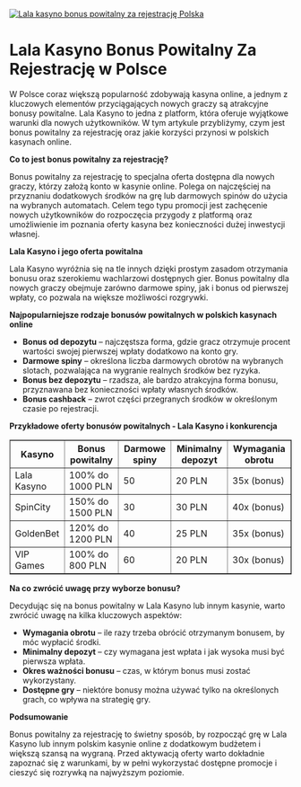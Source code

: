 [![Lala kasyno bonus powitalny za rejestrację Polska](https://123-caf.pages.dev/gitsignup.png)](https://vrmoo.ru/Bt82HjjY)

<h1>Lala Kasyno Bonus Powitalny Za Rejestrację w Polsce</h1> <p>W Polsce coraz większą popularność zdobywają kasyna online, a jednym z kluczowych elementów przyciągających nowych graczy są atrakcyjne bonusy powitalne. Lala Kasyno to jedna z platform, która oferuje wyjątkowe warunki dla nowych użytkowników. W tym artykule przybliżymy, czym jest bonus powitalny za rejestrację oraz jakie korzyści przynosi w polskich kasynach online.</p>  <p><strong>Co to jest bonus powitalny za rejestrację?</strong></p> <p>Bonus powitalny za rejestrację to specjalna oferta dostępna dla nowych graczy, którzy założą konto w kasynie online. Polega on najczęściej na przyznaniu dodatkowych środków na grę lub darmowych spinów do użycia na wybranych automatach. Celem tego typu promocji jest zachęcenie nowych użytkowników do rozpoczęcia przygody z platformą oraz umożliwienie im poznania oferty kasyna bez konieczności dużej inwestycji własnej.</p>  <p><strong>Lala Kasyno i jego oferta powitalna</strong></p> <p>Lala Kasyno wyróżnia się na tle innych dzięki prostym zasadom otrzymania bonusu oraz szerokiemu wachlarzowi dostępnych gier. Bonus powitalny dla nowych graczy obejmuje zarówno darmowe spiny, jak i bonus od pierwszej wpłaty, co pozwala na większe możliwości rozgrywki.</p>  <p><strong>Najpopularniejsze rodzaje bonusów powitalnych w polskich kasynach online</strong></p> <ul>   <li><strong>Bonus od depozytu</strong> – najczęstsza forma, gdzie gracz otrzymuje procent wartości swojej pierwszej wpłaty dodatkowo na konto gry.</li>   <li><strong>Darmowe spiny</strong> – określona liczba darmowych obrotów na wybranych slotach, pozwalająca na wygranie realnych środków bez ryzyka.</li>   <li><strong>Bonus bez depozytu</strong> – rzadsza, ale bardzo atrakcyjna forma bonusu, przyznawana bez konieczności wpłaty własnych środków.</li>   <li><strong>Bonus cashback</strong> – zwrot części przegranych środków w określonym czasie po rejestracji.</li> </ul>  <p><strong>Przykładowe oferty bonusów powitalnych - Lala Kasyno i konkurencja</strong></p> <table border="1" cellpadding="8" cellspacing="0" style="border-collapse: collapse; width: 100%; max-width: 700px;">   <thead>     <tr>       <th>Kasyno</th>       <th>Bonus powitalny</th>       <th>Darmowe spiny</th>       <th>Minimalny depozyt</th>       <th>Wymagania obrotu</th>     </tr>   </thead>   <tbody>     <tr>       <td>Lala Kasyno</td>       <td>100% do 1000 PLN</td>       <td>50</td>       <td>20 PLN</td>       <td>35x (bonus)</td>     </tr>     <tr>       <td>SpinCity</td>       <td>150% do 1500 PLN</td>       <td>30</td>       <td>30 PLN</td>       <td>40x (bonus)</td>     </tr>     <tr>       <td>GoldenBet</td>       <td>120% do 1200 PLN</td>       <td>40</td>       <td>25 PLN</td>       <td>35x (bonus)</td>     </tr>     <tr>       <td>VIP Games</td>       <td>100% do 800 PLN</td>       <td>60</td>       <td>20 PLN</td>       <td>30x (bonus)</td>     </tr>   </tbody> </table>  <p><strong>Na co zwrócić uwagę przy wyborze bonusu?</strong></p> <p>Decydując się na bonus powitalny w Lala Kasyno lub innym kasynie, warto zwrócić uwagę na kilka kluczowych aspektów:</p> <ul>   <li><strong>Wymagania obrotu</strong> – ile razy trzeba obrócić otrzymanym bonusem, by móc wypłacić środki.</li>   <li><strong>Minimalny depozyt</strong> – czy wymagana jest wpłata i jak wysoka musi być pierwsza wpłata.</li>   <li><strong>Okres ważności bonusu</strong> – czas, w którym bonus musi zostać wykorzystany.</li>   <li><strong>Dostępne gry</strong> – niektóre bonusy można używać tylko na określonych grach, co wpływa na strategię gry.</li> </ul>  <p><strong>Podsumowanie</strong></p> <p>Bonus powitalny za rejestrację to świetny sposób, by rozpocząć grę w Lala Kasyno lub innym polskim kasynie online z dodatkowym budżetem i większą szansą na wygraną. Przed aktywacją oferty warto dokładnie zapoznać się z warunkami, by w pełni wykorzystać dostępne promocje i cieszyć się rozrywką na najwyższym poziomie.</p>